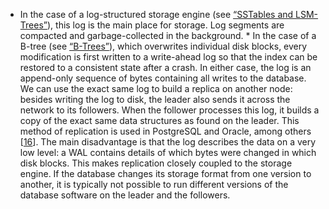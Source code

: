 *  In the case of a log-structured storage engine (see [“SSTables and LSM-Trees”](ch03.html#sec_storage_lsm_trees)), this log is the
main place for storage. Log segments are compacted and garbage-collected in the background. *  In the case of a B-tree (see [“B-Trees”](ch03.html#sec_storage_b_trees)), which overwrites individual disk blocks,
every modification is first written to a write-ahead log so that the index can be restored
to a consistent state after a crash. In either case, the log is an append-only sequence of bytes containing all writes to the database.
We can use the exact same log to build a replica on another node: besides writing the log to disk,
the leader also sends it across the network to its followers. When the follower processes this log,
it builds a copy of the exact same data structures as found on the leader. 
This method of replication is used in PostgreSQL and Oracle, among others
[[16](ch05.html#WALInternalsOfPos2012vf)].
The main disadvantage is that the log describes the data on a very low level: a WAL contains details
of which bytes were changed in which disk blocks. This makes replication closely coupled to the
storage engine. If the database changes its storage format from one version to another, it is
typically not possible to run different versions of the database software on the leader and the
followers.